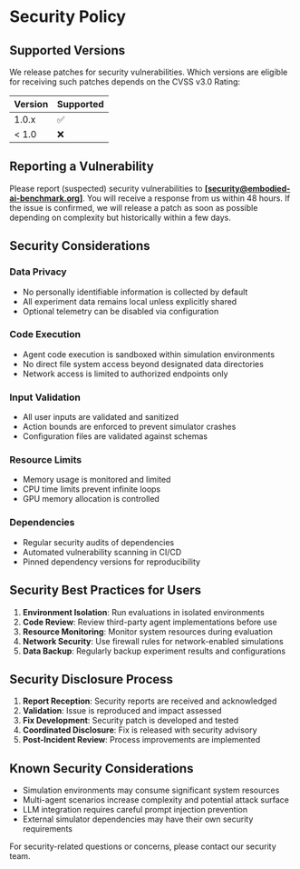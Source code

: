 # Security Policy

## Supported Versions

We release patches for security vulnerabilities. Which versions are eligible
for receiving such patches depends on the CVSS v3.0 Rating:

| Version | Supported          |
| ------- | ------------------ |
| 1.0.x   | :white_check_mark: |
| < 1.0   | :x:                |

## Reporting a Vulnerability

Please report (suspected) security vulnerabilities to
**[security@embodied-ai-benchmark.org]**. You will receive a response from
us within 48 hours. If the issue is confirmed, we will release a patch as soon
as possible depending on complexity but historically within a few days.

## Security Considerations

### Data Privacy
- No personally identifiable information is collected by default
- All experiment data remains local unless explicitly shared
- Optional telemetry can be disabled via configuration

### Code Execution
- Agent code execution is sandboxed within simulation environments
- No direct file system access beyond designated data directories
- Network access is limited to authorized endpoints only

### Input Validation
- All user inputs are validated and sanitized
- Action bounds are enforced to prevent simulator crashes
- Configuration files are validated against schemas

### Resource Limits
- Memory usage is monitored and limited
- CPU time limits prevent infinite loops
- GPU memory allocation is controlled

### Dependencies
- Regular security audits of dependencies
- Automated vulnerability scanning in CI/CD
- Pinned dependency versions for reproducibility

## Security Best Practices for Users

1. **Environment Isolation**: Run evaluations in isolated environments
2. **Code Review**: Review third-party agent implementations before use
3. **Resource Monitoring**: Monitor system resources during evaluation
4. **Network Security**: Use firewall rules for network-enabled simulations
5. **Data Backup**: Regularly backup experiment results and configurations

## Security Disclosure Process

1. **Report Reception**: Security reports are received and acknowledged
2. **Validation**: Issue is reproduced and impact assessed
3. **Fix Development**: Security patch is developed and tested
4. **Coordinated Disclosure**: Fix is released with security advisory
5. **Post-Incident Review**: Process improvements are implemented

## Known Security Considerations

- Simulation environments may consume significant system resources
- Multi-agent scenarios increase complexity and potential attack surface
- LLM integration requires careful prompt injection prevention
- External simulator dependencies may have their own security requirements

For security-related questions or concerns, please contact our security team.
